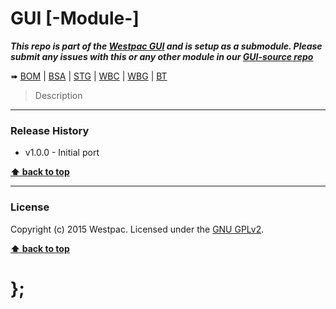 GUI [-Module-]
===========

***This repo is part of the [Westpac GUI](http://gel.westpacgroup.com.au/GUI/) and is setup as a submodule. Please submit any issues with this or any other
module in our [GUI-source repo](https://github.com/WestpacCXTeam/GUI-source/issues)***

➠
[BOM](http://westpaccxteam.github.io/GUI-[-Module-]/tests/BOM/) |
[BSA](http://westpaccxteam.github.io/GUI-[-Module-]/tests/BSA/) |
[STG](http://westpaccxteam.github.io/GUI-[-Module-]/tests/STG/) |
[WBC](http://westpaccxteam.github.io/GUI-[-Module-]/tests/WBC/) |
[WBG](http://westpaccxteam.github.io/GUI-[-Module-]/tests/WBG/) |
[BT](http://westpaccxteam.github.io/GUI-[-Module-]/tests/BT/)

> Description

----------------------------------------------------------------------------------------------------------------------------------------------------------------


### Release History

* v1.0.0 - Initial port

**[⬆ back to top](#content)**


----------------------------------------------------------------------------------------------------------------------------------------------------------------


### License

Copyright (c) 2015 Westpac. Licensed under the [GNU GPLv2](https://raw.githubusercontent.com/WestpacCXTeam/GUI-[-Module-]/master/LICENSE).

**[⬆ back to top](#content)**

# };